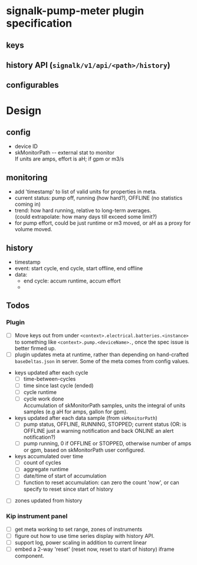 # signalk-pump-meter plugin specification

## keys

## history API (`signalk/v1/api/<path>/history`)

## configurables

# Design

## config
* device ID
* skMonitorPath -- external stat to monitor  
If units are amps, effort is aH; if gpm or m3/s

## monitoring 
* add 'timestamp' to list of valid units for properties in meta.
* current status: pump off, running (how hard?), OFFLINE (no statistics coming in)
* trend: how hard running, relative to long-term averages.  
(could extrapolate: how many days till exceed some limit?)
* for pump effort, could be just runtime or m3 moved, or aH as a proxy for volume moved.

## history
* timestamp 
* event: start cycle, end cycle, start offline, end offline
* data: 
  * end cycle: accum runtime, accum effort
  * 

## Todos
### Plugin
  - [ ] Move keys out from under `<context>.electrical.batteries.<instance>` to something like `<context>.pump.<deviceName>.`, once the spec issue is better firmed up.  
  - [ ] plugin updates meta at runtime, rather than depending on hand-crafted `baseDeltas.json` in server.  Some of the meta comes from config values.
 * keys updated after each cycle
    - [ ] time-between-cycles
    - [ ] time since last cycle (ended)
    - [ ] cycle runtime
    - [ ] cycle work done  
    Accumulation of skMonitorPath samples, units the integral of units samples (e.g aH for amps, gallon for gpm).
  * keys updated after each data sample (from `skMonitorPath`)
    - [ ] pump status, OFFLINE, RUNNING, STOPPED; current status (OR: is OFFLINE just a warning notification and back ONLINE an alert notification?)
    - [ ] pump running, 0 if OFFLINE or STOPPED, otherwise number of amps or gpm, based on skMonitorPath user configured. 
  * keys accumulated over time
    - [ ] count of cycles
    - [ ] aggregate runtime
    - [ ] date/time of start of accumulation
    - [ ] function to reset accumulation: can zero the count 'now', or can specify to reset since start of history
  - [ ] zones updated from history

### Kip instrument panel
- [ ] get meta working to set range, zones of instruments
- [ ] figure out how to use time series display with history API.
- [ ] support log, power scaling in addition to current linear
- [ ] embed a 2-way 'reset' (reset now, reset to start of history) iframe component.
